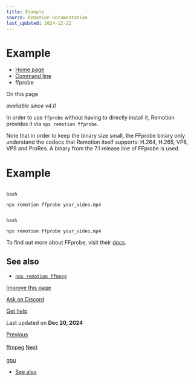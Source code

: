 ```yaml
---
title: Example
source: Remotion Documentation
last_updated: 2024-12-22
---
```


# Example

- [Home page](/)
- [Command line](/docs/cli/)
- ffprobe

On this page

_available since v4.0_

In order to use `ffprobe` without having to directly install it, Remotion provides it via `npx remotion ffprobe`.

Note that in order to keep the binary size small, the FFprobe binary only understand the codecs that Remotion itself supports: H.264, H.265, VP8, VP9 and ProRes. A binary from the 7.1 release line of FFprobe is used.

# Example

```

bash

npx remotion ffprobe your_video.mp4
```

```

bash

npx remotion ffprobe your_video.mp4
```

To find out more about FFprobe, visit their [docs](https://ffmpeg.org/ffprobe.html).

## See also [​](\#see-also "Direct link to See also")

- [`npx remotion ffmpeg`](/docs/cli/ffmpeg)

[Improve this page](https://github.com/remotion-dev/remotion/edit/main/packages/docs/docs/cli/ffprobe.mdx)

[Ask on Discord](https://remotion.dev/discord)

[Get help](/docs/get-help)

Last updated on **Dec 20, 2024**

[Previous\
\
ffmpeg](/docs/cli/ffmpeg) [Next\
\
gpu](/docs/cli/gpu)

- [See also](#see-also)
